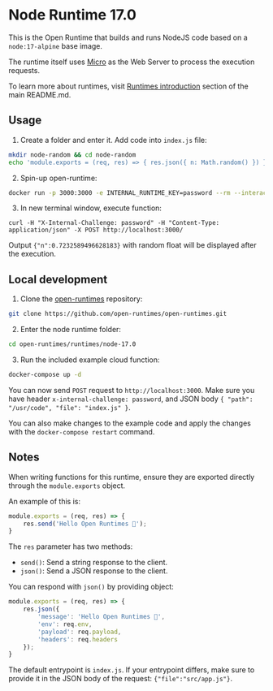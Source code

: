 # Node Runtime 17.0

This is the Open Runtime that builds and runs NodeJS code based on a `node:17-alpine` base image. 

The runtime itself uses [Micro](https://github.com/vercel/micro) as the Web Server to process the execution requests.

To learn more about runtimes, visit [Runtimes introduction](https://github.com/open-runtimes/open-runtimes#runtimes-introduction) section of the main README.md.

## Usage

1. Create a folder and enter it. Add code into `index.js` file:

```bash
mkdir node-random && cd node-random
echo 'module.exports = (req, res) => { res.json({ n: Math.random() }) }' > index.js
```

2. Spin-up open-runtime:

```bash
docker run -p 3000:3000 -e INTERNAL_RUNTIME_KEY=password --rm --interactive --tty --volume $PWD:/usr/deploy-code:ro open-runtimes/node:17.0 sh /usr/local/src/deploy.sh
```

3. In new terminal window, execute function:

```
curl -H "X-Internal-Challenge: password" -H "Content-Type: application/json" -X POST http://localhost:3000/
```

Output `{"n":0.7232589496628183}` with random float will be displayed after the execution.

## Local development

1. Clone the [open-runtimes](https://github.com/open-runtimes/open-runtimes) repository:

```bash
git clone https://github.com/open-runtimes/open-runtimes.git
```

2. Enter the node runtime folder:

```bash
cd open-runtimes/runtimes/node-17.0
```

3. Run the included example cloud function:

```bash
docker-compose up -d
```

You can now send `POST` request to `http://localhost:3000`. Make sure you have header `x-internal-challenge: password`, and JSON body `{ "path": "/usr/code", "file": "index.js" }`.

You can also make changes to the example code and apply the changes with the `docker-compose restart` command.

## Notes

When writing functions for this runtime, ensure they are exported directly through the `module.exports` object.

An example of this is:

```js
module.exports = (req, res) => {
    res.send('Hello Open Runtimes 👋');
}
```

The `res` parameter has two methods:

- `send()`: Send a string response to the client.
- `json()`: Send a JSON response to the client.

You can respond with `json()` by providing object:

```js
module.exports = (req, res) => {
    res.json({
        'message': 'Hello Open Runtimes 👋',
        'env': req.env,
        'payload': req.payload,
        'headers': req.headers
    });
}
```

The default entrypoint is `index.js`. If your entrypoint differs, make sure to provide it in the JSON body of the request: `{"file":"src/app.js"}`.
